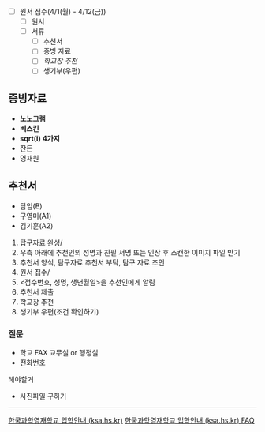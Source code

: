 - [ ] 원서 접수(4/1(월) - 4/12(금))
	- [ ] 원서
	- [ ] 서류
		- [ ] 추천서
		- [ ] 증빙 자료
		- [ ] *학교장 추천*
		- [ ] 생기부(우편)

## 증빙자료
- **노노그램**
- **베스킨**
- **sqrt(i) 4가지**
- 잔돈
- 영재원
## 추천서
- 담임(B)
- 구영미(A1)
- 김기훈(A2)

1. 탑구자료 완성/
1. 우측 아래에 추천인의 성명과 친필 서명 또는 인장 후 스캔한 이미지 파일 받기
2. 추천서 양식, 탐구자료 추천서 부탁, 탐구 자료 조언
3. 원서 접수/
4. <접수번호, 성명, 생년월일>을 추천인에게 알림
5. 추천서 제출
6. 학교장 추천
7. 생기부 우편(조건 확인하기)

### 질문
- 학교 FAX 교무실 or 행정실
- 전화번호

해야할거
- 사진파일 구하기
---
[한국과학영재학교 입학안내 (ksa.hs.kr)](https://admission.ksa.hs.kr/iphak_kor/guidelines_jang.php)
[한국과학영재학교 입학안내 (ksa.hs.kr) FAQ](https://admission.ksa.hs.kr/iphak_kor/bbs_list.php?bbsID=kor_jang_faq)
